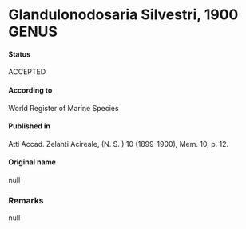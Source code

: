 Glandulonodosaria Silvestri, 1900 GENUS
=======

#### Status
ACCEPTED

#### According to
World Register of Marine Species

#### Published in
Atti Accad. Zelanti Acireale, (N. S. ) 10 (1899-1900), Mem. 10, p. 12.

#### Original name
null

### Remarks
null